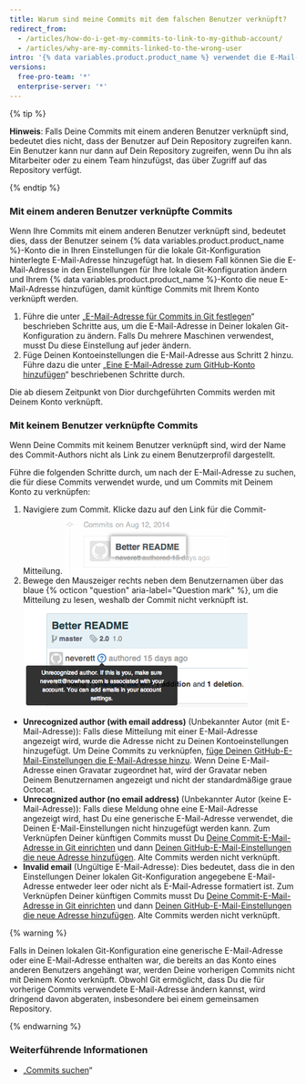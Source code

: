 ```yaml
---
title: Warum sind meine Commits mit dem falschen Benutzer verknüpft?
redirect_from:
  - /articles/how-do-i-get-my-commits-to-link-to-my-github-account/
  - /articles/why-are-my-commits-linked-to-the-wrong-user
intro: '{% data variables.product.product_name %} verwendet die E-Mail-Adresse im Commit-Header, um den Commit mit einem GitHub-Benutzer zu verknüpfen. Falls Deine Commits mit einem anderen Benutzer, oder mit überhaupt keinem Benutzer verknüpft sind, musst Du allenfalls Deine lokalen Git-Konfigurationseinstellungen ändern, eine E-Mail-Adresse zu den E-Mail-Einstellungen Deines Kontos hinzufügen, oder beides machen.'
versions:
  free-pro-team: '*'
  enterprise-server: '*'
---
```



{% tip %}

**Hinweis**: Falls Deine Commits mit einem anderen Benutzer verknüpft sind, bedeutet dies nicht, dass der Benutzer auf Dein Repository zugreifen kann. Ein Benutzer kann nur dann auf Dein Repository zugreifen, wenn Du ihn als Mitarbeiter oder zu einem Team hinzufügst, das über Zugriff auf das Repository verfügt.

{% endtip %}

### Mit einem anderen Benutzer verknüpfte Commits

Wenn Ihre Commits mit einem anderen Benutzer verknüpft sind, bedeutet dies, dass der Benutzer seinem {% data variables.product.product_name %}-Konto die in Ihren Einstellungen für die lokale Git-Konfiguration hinterlegte E-Mail-Adresse hinzugefügt hat. In diesem Fall können Sie die E-Mail-Adresse in den Einstellungen für Ihre lokale Git-Konfiguration ändern und Ihrem {% data variables.product.product_name %}-Konto die neue E-Mail-Adresse hinzufügen, damit künftige Commits mit Ihrem Konto verknüpft werden.

1. Führe die unter „[E-Mail-Adresse für Commits in Git festlegen](/articles/setting-your-commit-email-address)“ beschrieben Schritte aus, um die E-Mail-Adresse in Deiner lokalen Git-Konfiguration zu ändern. Falls Du mehrere Maschinen verwendest, musst Du diese Einstellung auf jeder ändern.
2. Füge Deinen Kontoeinstellungen die E-Mail-Adresse aus Schritt 2 hinzu. Führe dazu die unter „[Eine E-Mail-Adresse zum GitHub-Konto hinzufügen](/articles/adding-an-email-address-to-your-github-account)“ beschriebenen Schritte durch.

Die ab diesem Zeitpunkt von Dior durchgeführten Commits werden mit Deinem Konto verknüpft.

### Mit keinem Benutzer verknüpfte Commits

Wenn Deine Commits mit keinem Benutzer verknüpft sind, wird der Name des Commit-Authors nicht als Link zu einem Benutzerprofil dargestellt.

Führe die folgenden Schritte durch, um nach der E-Mail-Adresse zu suchen, die für diese Commits verwendet wurde, und um Commits mit Deinem Konto zu verknüpfen:

1. Navigiere zum Commit. Klicke dazu auf den Link für die Commit-Mitteilung. ![Link für Commit-Mitteilung](/assets/images/help/commits/commit-msg-link.png)
2. Bewege den Mauszeiger rechts neben dem Benutzernamen über das blaue {% octicon "question" aria-label="Question mark" %}, um die Mitteilung zu lesen, weshalb der Commit nicht verknüpft ist. ![Mit Mauszeiger eingeblendete Commit-Mitteilung](/assets/images/help/commits/commit-hover-msg.png)

  - **Unrecognized author (with email address)** (Unbekannter Autor (mit E-Mail-Adresse)): Falls diese Mitteilung mit einer E-Mail-Adresse angezeigt wird, wurde die Adresse nicht zu Deinen Kontoeinstellungen hinzugefügt. Um Deine Commits zu verknüpfen, [füge Deinen GitHub-E-Mail-Einstellungen die E-Mail-Adresse hinzu](/articles/adding-an-email-address-to-your-github-account). Wenn Deine E-Mail-Adresse einen Gravatar zugeordnet hat, wird der Gravatar neben Deinem Benutzernamen angezeigt und nicht der standardmäßige graue Octocat.
  - **Unrecognized author (no email address)** (Unbekannter Autor (keine E-Mail-Adresse)): Falls diese Meldung ohne eine E-Mail-Adresse angezeigt wird, hast Du eine generische E-Mail-Adresse verwendet, die Deinen E-Mail-Einstellungen nicht hinzugefügt werden kann. Zum Verknüpfen Deiner künftigen Commits musst Du [Deine Commit-E-Mail-Adresse in Git einrichten](/articles/setting-your-commit-email-address) und dann [Deinen GitHub-E-Mail-Einstellungen die neue Adresse hinzufügen](/articles/adding-an-email-address-to-your-github-account). Alte Commits werden nicht verknüpft.
  - **Invalid email** (Ungültige E-Mail-Adresse): Dies bedeutet, dass die in den Einstellungen Deiner lokalen Git-Konfiguration angegebene E-Mail-Adresse entweder leer oder nicht als E-Mail-Adresse formatiert ist. Zum Verknüpfen Deiner künftigen Commits musst Du [Deine Commit-E-Mail-Adresse in Git einrichten](/articles/setting-your-commit-email-address) und dann [Deinen GitHub-E-Mail-Einstellungen die neue Adresse hinzufügen](/articles/adding-an-email-address-to-your-github-account). Alte Commits werden nicht verknüpft.

{% warning %}

Falls in Deinen lokalen Git-Konfiguration eine generische E-Mail-Adresse oder eine E-Mail-Adresse enthalten war, die bereits an das Konto eines anderen Benutzers angehängt war, werden Deine vorherigen Commits nicht mit Deinem Konto verknüpft. Obwohl Git ermöglicht, dass Du die für vorherige Commits verwendete E-Mail-Adresse ändern kannst, wird dringend davon abgeraten, insbesondere bei einem gemeinsamen Repository.

{% endwarning %}

### Weiterführende Informationen

* „[Commits suchen](/articles/searching-commits)“
